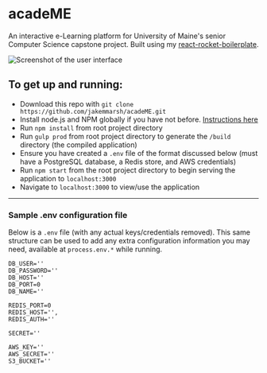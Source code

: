 acadeME
=======

An interactive e-Learning platform for University of Maine's senior Computer Science capstone project. Built using my [react-rocket-boilerplate](https://github.com/jakemmarsh/react-rocket-boilerplate).

![Screenshot of the user interface](https://raw.githubusercontent.com/jakemmarsh/acadeME/master/screenshot.png)

## To get up and running:

- Download this repo with `git clone https://github.com/jakemmarsh/acadeME.git`
- Install node.js and NPM globally if you have not before. [Instructions here](http://blog.nodeknockout.com/post/65463770933/how-to-install-node-js-and-npm)
- Run `npm install` from root project directory
- Run `gulp prod` from root project directory to generate the `/build` directory (the compiled application)
- Ensure you have created a `.env` file of the format discussed below (must have a PostgreSQL database, a Redis store, and AWS credentials)
- Run `npm start` from the root project directory to begin serving the application to `localhost:3000`
- Navigate to `localhost:3000` to view/use the application

---

### Sample .env configuration file

Below is a `.env` file (with any actual keys/credentials removed). This same structure can be used to add any extra configuration information you may need, available at `process.env.*` while running.

```
DB_USER=''
DB_PASSWORD=''
DB_HOST=''
DB_PORT=0
DB_NAME=''

REDIS_PORT=0
REDIS_HOST='',
REDIS_AUTH=''

SECRET=''

AWS_KEY=''
AWS_SECRET=''
S3_BUCKET=''
```